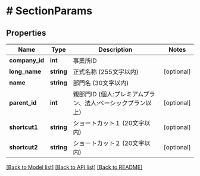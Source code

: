# # SectionParams

## Properties

Name | Type | Description | Notes
------------ | ------------- | ------------- | -------------
**company_id** | **int** | 事業所ID |
**long_name** | **string** | 正式名称 (255文字以内) | [optional]
**name** | **string** | 部門名 (30文字以内) |
**parent_id** | **int** | 親部門ID (個人:プレミアムプラン、法人:ベーシックプラン以上) | [optional]
**shortcut1** | **string** | ショートカット１ (20文字以内) | [optional]
**shortcut2** | **string** | ショートカット２ (20文字以内) | [optional]

[[Back to Model list]](../../README.md#models) [[Back to API list]](../../README.md#endpoints) [[Back to README]](../../README.md)
